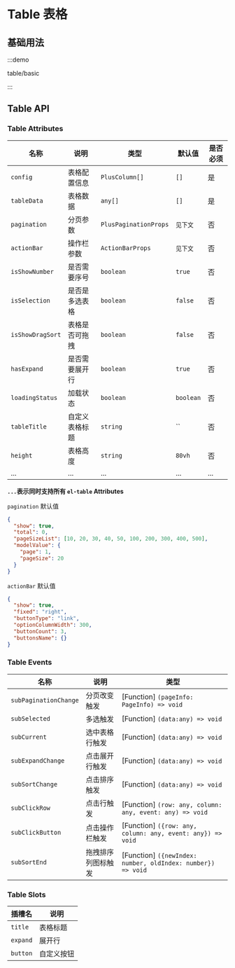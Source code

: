 # Table 表格

## 基础用法

:::demo

table/basic

:::

## Table API

### Table Attributes

| 名称             | 说明           | 类型                  | 默认值    | 是否必须 |
| ---------------- | -------------- | --------------------- | --------- | -------- |
| `config`         | 表格配置信息   | `PlusColumn[]`        | `[]`      | 是       |
| `tableData`      | 表格数据       | `any[]`               | `[]`      | 是       |
| `pagination`     | 分页参数       | `PlusPaginationProps` | `见下文`  | 否       |
| `actionBar`      | 操作栏参数     | `ActionBarProps`      | `见下文`  | 否       |
| `isShowNumber`   | 是否需要序号   | `boolean`             | `true`    | 否       |
| `isSelection`    | 是否是多选表格 | `boolean`             | `false`   | 否       |
| `isShowDragSort` | 表格是否可拖拽 | `boolean`             | `false`   | 否       |
| `hasExpand`      | 是否需要展开行 | `boolean`             | `true`    | 否       |
| `loadingStatus`  | 加载状态       | `boolean`             | `boolean` | 否       |
| `tableTitle`     | 自定义表格标题 | `string`              | ``        | 否       |
| `height`         | 表格高度       | `string`              | `80vh`    | 否       |
| ...              | ...            | ...                   | ...       | ...      |

**`...`表示同时支持所有 `el-table` Attributes**

`pagination` 默认值

```json
{
  "show": true,
  "total": 0,
  "pageSizeList": [10, 20, 30, 40, 50, 100, 200, 300, 400, 500],
  "modelValue": {
    "page": 1,
    "pageSize": 20
  }
}
```

`actionBar` 默认值

```json
{
  "show": true,
  "fixed": "right",
  "buttonType": "link",
  "optionColumnWidth": 300,
  "buttonCount": 3,
  "buttonsName": {}
}
```

### Table Events

| 名称                  | 说明               | 类型                                                        |
| --------------------- | ------------------ | ----------------------------------------------------------- |
| `subPaginationChange` | 分页改变触发       | [Function] `(pageInfo: PageInfo) => void`                   |
| `subSelected`         | 多选触发           | [Function] `(data:any) => void`                             |
| `subCurrent`          | 选中表格行触发     | [Function] `(data:any) => void`                             |
| `subExpandChange`     | 点击展开行触发     | [Function] `(data:any) => void`                             |
| `subSortChange`       | 点击排序触发       | [Function] `(data:any) => void`                             |
| `subClickRow`         | 点击行触发         | [Function] `(row: any, column: any, event: any) => void`    |
| `subClickButton`      | 点击操作栏触发     | [Function] `({row: any, column: any, event: any}) => void`  |
| `subSortEnd`          | 拖拽排序列图标触发 | [Function] `({newIndex: number, oldIndex: number}) => void` |

### Table Slots

| 插槽名   | 说明       |
| -------- | ---------- |
| `title`  | 表格标题   |
| `expand` | 展开行     |
| `button` | 自定义按钮 |
